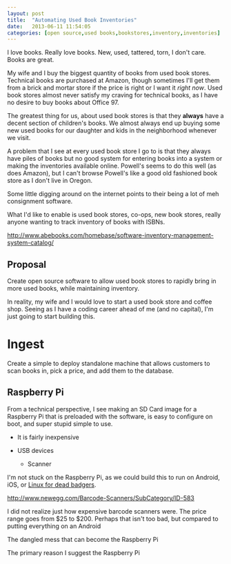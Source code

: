```yaml
---
layout: post
title:  "Automating Used Book Inventories"
date:   2013-06-11 11:54:05
categories: [open source,used books,bookstores,inventory,inventories]
---
```


I love books. Really love books. New, used, tattered, torn, I don't care. Books are great.

My wife and I buy the biggest quantity of books from used book stores. Technical books are purchased at Amazon, though sometimes I'll get them from a brick and mortar store if the price is right or I want it *right now*. Used book stores almost never satisfy my craving for technical books, as I have no desire to buy books about Office 97.

The greatest thing for us, about used book stores is that they **always** have a decent section of children's books. We almost always end up buying some new used books for our daughter and kids in the neighborhood whenever we visit.

A problem that I see at every used book store I go to is that they always have piles of books but no good system for entering books into a system or making the inventories available online. Powell's seems to do this well (as does Amazon), but I can't browse Powell's like a good old fashioned book store as I don't live in Oregon.

Some little digging around on the internet points to their being a lot of meh consignment software.

What I'd like to enable is used book stores, co-ops, new book stores, really anyone wanting to track inventory of books with ISBNs.

http://www.abebooks.com/homebase/software-inventory-management-system-catalog/


## Proposal

Create open source software to allow used book stores to rapidly bring in more used books, while maintaining inventory.

In reality, my wife and I would love to start a used book store and coffee shop. Seeing as I have a coding career ahead of me (and no capital), I'm just going to start building this.

# Ingest

Create a simple to deploy standalone machine that allows customers to scan books in, pick a price, and add them to the database.

## Raspberry Pi

From a technical perspective, I see making an SD Card image for a Raspberry Pi that is preloaded with the software, is easy to configure on boot, and super stupid simple to use.


* It is fairly inexpensive

* USB devices
    * Scanner

I'm not stuck on the Raspberry Pi, as we could build this to run on Android, iOS, or [Linux for dead badgers](http://www.amazon.com/books/dp/1894953479).

http://www.newegg.com/Barcode-Scanners/SubCategory/ID-583

I did not realize just how expensive barcode scanners were. The price range goes from $25 to $200. Perhaps that isn't too bad, but compared to putting everything on an Android


The dangled mess that can become the Raspberry Pi 


The primary reason I suggest the Raspberry Pi


